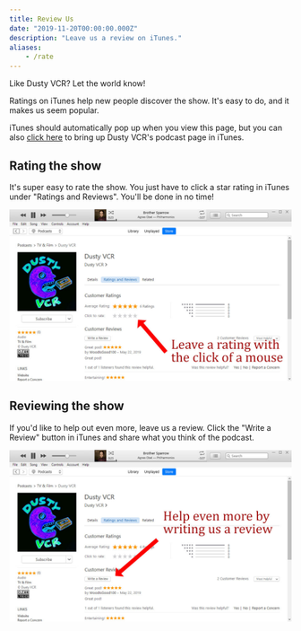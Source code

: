 ```yaml
---
title: Review Us
date: "2019-11-20T00:00:00.000Z"
description: "Leave us a review on iTunes."
aliases:
    - /rate
---
```

Like Dusty VCR? Let the world know!

Ratings on iTunes help new people discover the show. It's easy to do, and it makes us seem popular.

iTunes should automatically pop up when you view this page, but you can also [click here](itms://podcasts.apple.com/us/podcast/dusty-vcr/id1455432897) to bring up Dusty VCR's podcast page in iTunes.

## Rating the show

It's super easy to rate the show. You just have to click a star rating in iTunes under "Ratings and Reviews". You'll be done in no time!

![Leave us a rating](dusty-vcr-rating.jpg)

## Reviewing the show

If you'd like to help out even more, leave us a review. Click the "Write a Review" button in iTunes and share what you think of the podcast.

![Write us a review](dusty-vcr-review.jpg)

<script>
window.location = 'itms://podcasts.apple.com/us/podcast/dusty-vcr/id1455432897'
</script>